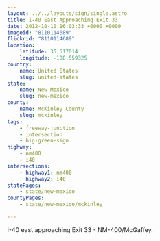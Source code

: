 ```yaml
---
layout: ../../layouts/sign/single.astro
title: I-40 East Approaching Exit 33
date: 2012-10-10 16:03:33 +0000 +0000
imageid: "8110114689"
flickrid: "8110114689"
location:
    latitude: 35.517014
    longitude: -108.559325
country:
    name: United States
    slug: united-states
state:
    name: New Mexico
    slug: new-mexico
county:
    name: McKinley County
    slug: mckinley
tags:
    - freeway-junction
    - intersection
    - big-green-sign
highway:
    - nm400
    - i40
intersections:
    - highway1: nm400
      highway2: i40
statePages:
    - state/new-mexico
countyPages:
    - state/new-mexico/mckinley

---
```

I-40 east approaching Exit 33 - NM-400/McGaffey.